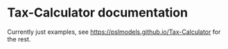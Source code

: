 Tax-Calculator documentation
============================

Currently just examples, see https://pslmodels.github.io/Tax-Calculator for the rest.
